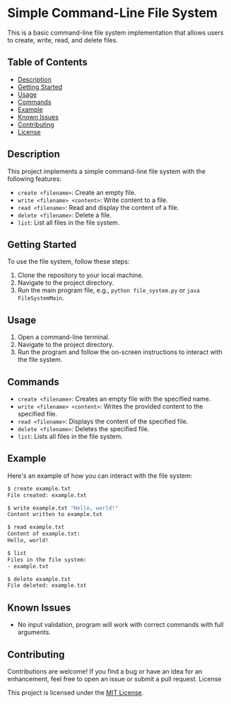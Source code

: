 # Simple Command-Line File System

This is a basic command-line file system implementation that allows users to create, write, read, and delete files.

## Table of Contents
- [Description](#description)
- [Getting Started](#getting-started)
- [Usage](#usage)
- [Commands](#commands)
- [Example](#example)
- [Known Issues](#known-issues)
- [Contributing](#contributing)
- [License](#license)

## Description

This project implements a simple command-line file system with the following features:
- `create <filename>`: Create an empty file.
- `write <filename> <content>`: Write content to a file.
- `read <filename>`: Read and display the content of a file.
- `delete <filename>`: Delete a file.
- `list`: List all files in the file system.

## Getting Started

To use the file system, follow these steps:

1. Clone the repository to your local machine.
2. Navigate to the project directory.
3. Run the main program file, e.g., `python file_system.py` or `java FileSystemMain`.

## Usage

1. Open a command-line terminal.
2. Navigate to the project directory.
3. Run the program and follow the on-screen instructions to interact with the file system.

## Commands

- `create <filename>`: Creates an empty file with the specified name.
- `write <filename> <content>`: Writes the provided content to the specified file.
- `read <filename>`: Displays the content of the specified file.
- `delete <filename>`: Deletes the specified file.
- `list`: Lists all files in the file system.

## Example

Here's an example of how you can interact with the file system:

```sh
$ create example.txt
File created: example.txt

$ write example.txt "Hello, world!"
Content written to example.txt

$ read example.txt
Content of example.txt:
Hello, world!

$ list
Files in the file system:
- example.txt

$ delete example.txt
File deleted: example.txt
```

## Known Issues
- No input validation, program will work with correct commands with full arguments.

## Contributing

Contributions are welcome! If you find a bug or have an idea for an enhancement, feel free to open an issue or submit a pull request.
License

This project is licensed under the [MIT License](LICENSE).
